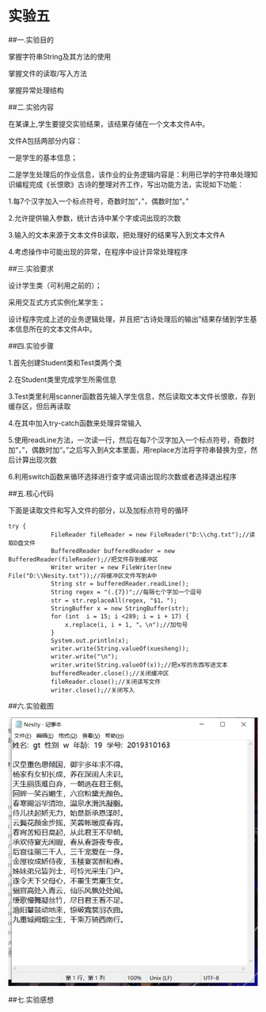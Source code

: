 # 实验五

##一.实验目的

掌握字符串String及其方法的使用

掌握文件的读取/写入方法

掌握异常处理结构

##二.实验内容

在某课上,学生要提交实验结果，该结果存储在一个文本文件A中。

文件A包括两部分内容：

一是学生的基本信息；

二是学生处理后的作业信息，该作业的业务逻辑内容是：利用已学的字符串处理知识编程完成《长恨歌》古诗的整理对齐工作，写出功能方法，实现如下功能：

1.每7个汉字加入一个标点符号，奇数时加“，”，偶数时加“。”

2.允许提供输入参数，统计古诗中某个字或词出现的次数

3.输入的文本来源于文本文件B读取，把处理好的结果写入到文本文件A

4.考虑操作中可能出现的异常，在程序中设计异常处理程序

##三.实验要求

设计学生类（可利用之前的）；

采用交互式方式实例化某学生；

设计程序完成上述的业务逻辑处理，并且把“古诗处理后的输出”结果存储到学生基本信息所在的文本文件A中。

##四.实验步骤

1.首先创建Student类和Test类两个类

2.在Student类里完成学生所需信息

3.Test类里利用scanner函数首先输入学生信息，然后读取文本文件长恨歌，存到缓存区，但后再读取

4.在其中加入try-catch函数来处理异常输入

5.使用readLine方法，一次读一行，然后在每7个汉字加入一个标点符号，奇数时加“，”，偶数时加“。”之后写入到A文本里面，用replace方法将字符串替换为空，然后计算出现次数

6.利用switch函数来循环选择进行查字或词语出现的次数或者选择退出程序

##五.核心代码

下面是读取文件和写入文件的部分，以及加标点符号的循环
```
try {
            FileReader fileReader = new FileReader("D:\\chg.txt");//读取D盘文件
            BufferedReader bufferedReader = new BufferedReader(fileReader);//把文件存到缓冲区
            Writer writer = new FileWriter(new File("D:\\Nesity.txt"));//将缓冲区文件写到A中
            String str = bufferedReader.readLine();
            String regex = "(.{7})";//每隔七个字加一个逗号
            str = str.replaceAll(regex, "$1，");
            StringBuffer x = new StringBuffer(str);
            for (int  i = 15; i <289; i = i + 17) {
                x.replace(i, i + 1, "。\n");//加句号
            }
            System.out.println(x);
            writer.write(String.valueOf(xuesheng));
            writer.write("\n");
            writer.write(String.valueOf(x));//把x写的东西写进文本
            bufferedReader.close();//关闭缓冲区
            fileReader.close();//关闭读写文件
            writer.close();//关闭写入
```
##六.实验截图

![a](https://github.com/gengtong-191/shiyanwu/blob/main/6946facf7053d6e0c96c316b08de884.png)

##七.实验感想

